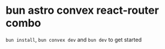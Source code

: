 # bun astro convex react-router combo

`bun install`, `bun convex dev` and `bun dev` to get started 